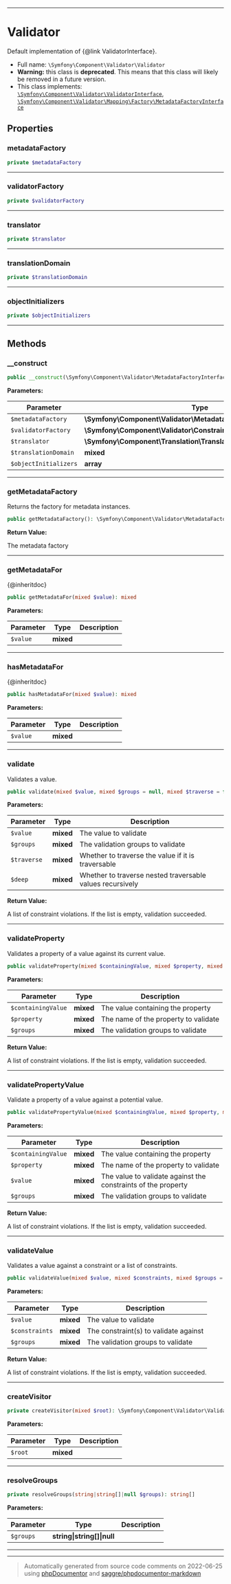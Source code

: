 ***

# Validator

Default implementation of {@link ValidatorInterface}.



* Full name: `\Symfony\Component\Validator\Validator`
* **Warning:** this class is **deprecated**. This means that this class will likely be removed in a future version.
* This class implements:
[`\Symfony\Component\Validator\ValidatorInterface`](./ValidatorInterface.md), [`\Symfony\Component\Validator\Mapping\Factory\MetadataFactoryInterface`](./Mapping/Factory/MetadataFactoryInterface.md)



## Properties


### metadataFactory



```php
private $metadataFactory
```






***

### validatorFactory



```php
private $validatorFactory
```






***

### translator



```php
private $translator
```






***

### translationDomain



```php
private $translationDomain
```






***

### objectInitializers



```php
private $objectInitializers
```






***

## Methods


### __construct



```php
public __construct(\Symfony\Component\Validator\MetadataFactoryInterface $metadataFactory, \Symfony\Component\Validator\ConstraintValidatorFactoryInterface $validatorFactory, \Symfony\Component\Translation\TranslatorInterface $translator, mixed $translationDomain = &#039;validators&#039;, array $objectInitializers = array()): mixed
```








**Parameters:**

| Parameter | Type | Description |
|-----------|------|-------------|
| `$metadataFactory` | **\Symfony\Component\Validator\MetadataFactoryInterface** |  |
| `$validatorFactory` | **\Symfony\Component\Validator\ConstraintValidatorFactoryInterface** |  |
| `$translator` | **\Symfony\Component\Translation\TranslatorInterface** |  |
| `$translationDomain` | **mixed** |  |
| `$objectInitializers` | **array** |  |




***

### getMetadataFactory

Returns the factory for metadata instances.

```php
public getMetadataFactory(): \Symfony\Component\Validator\MetadataFactoryInterface
```









**Return Value:**

The metadata factory



***

### getMetadataFor

{@inheritdoc}

```php
public getMetadataFor(mixed $value): mixed
```








**Parameters:**

| Parameter | Type | Description |
|-----------|------|-------------|
| `$value` | **mixed** |  |




***

### hasMetadataFor

{@inheritdoc}

```php
public hasMetadataFor(mixed $value): mixed
```








**Parameters:**

| Parameter | Type | Description |
|-----------|------|-------------|
| `$value` | **mixed** |  |




***

### validate

Validates a value.

```php
public validate(mixed $value, mixed $groups = null, mixed $traverse = false, mixed $deep = false): \Symfony\Component\Validator\ConstraintViolationListInterface
```








**Parameters:**

| Parameter | Type | Description |
|-----------|------|-------------|
| `$value` | **mixed** | The value to validate |
| `$groups` | **mixed** | The validation groups to validate |
| `$traverse` | **mixed** | Whether to traverse the value if it is traversable |
| `$deep` | **mixed** | Whether to traverse nested traversable values recursively |


**Return Value:**

A list of constraint violations. If the
list is empty, validation succeeded.



***

### validateProperty

Validates a property of a value against its current value.

```php
public validateProperty(mixed $containingValue, mixed $property, mixed $groups = null): \Symfony\Component\Validator\ConstraintViolationListInterface
```








**Parameters:**

| Parameter | Type | Description |
|-----------|------|-------------|
| `$containingValue` | **mixed** | The value containing the property |
| `$property` | **mixed** | The name of the property to validate |
| `$groups` | **mixed** | The validation groups to validate |


**Return Value:**

A list of constraint violations. If the
list is empty, validation succeeded.



***

### validatePropertyValue

Validate a property of a value against a potential value.

```php
public validatePropertyValue(mixed $containingValue, mixed $property, mixed $value, mixed $groups = null): \Symfony\Component\Validator\ConstraintViolationListInterface
```








**Parameters:**

| Parameter | Type | Description |
|-----------|------|-------------|
| `$containingValue` | **mixed** | The value containing the property |
| `$property` | **mixed** | The name of the property to validate |
| `$value` | **mixed** | The value to validate against the<br />constraints of the property |
| `$groups` | **mixed** | The validation groups to validate |


**Return Value:**

A list of constraint violations. If the
list is empty, validation succeeded.



***

### validateValue

Validates a value against a constraint or a list of constraints.

```php
public validateValue(mixed $value, mixed $constraints, mixed $groups = null): \Symfony\Component\Validator\ConstraintViolationListInterface
```








**Parameters:**

| Parameter | Type | Description |
|-----------|------|-------------|
| `$value` | **mixed** | The value to validate |
| `$constraints` | **mixed** | The constraint(s) to validate against |
| `$groups` | **mixed** | The validation groups to validate |


**Return Value:**

A list of constraint violations. If the
list is empty, validation succeeded.



***

### createVisitor



```php
private createVisitor(mixed $root): \Symfony\Component\Validator\ValidationVisitor
```








**Parameters:**

| Parameter | Type | Description |
|-----------|------|-------------|
| `$root` | **mixed** |  |




***

### resolveGroups



```php
private resolveGroups(string|string[]|null $groups): string[]
```








**Parameters:**

| Parameter | Type | Description |
|-----------|------|-------------|
| `$groups` | **string&#124;string[]&#124;null** |  |




***


***
> Automatically generated from source code comments on 2022-06-25 using [phpDocumentor](http://www.phpdoc.org/) and [saggre/phpdocumentor-markdown](https://github.com/Saggre/phpDocumentor-markdown)
